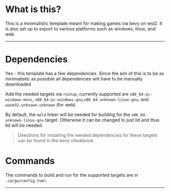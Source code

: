 # What is this?

This is a minimalistic template meant for making games via bevy on wsl2. It is also set up to export to various platforms such as windows, linux, and web

---

# Dependencies

Yes - this template has a few dependencies. Since the aim of this is to be as minimalistic as possible all dependencies will have to be manually downloaded

Add the needed targets via `rustup`, currently supported are `x86_64-pc-windows-msvc`, `x86_64-pc-windows-gnu`,`x86_64-unknown-linux-gnu`, and `wasm32-unknown-unknown` (for web).

By default, the `mold` linker will be needed for building for the `x86_64-unknown-linux-gnu` target. Otherwise it can be changed to just lld and thus lld will be needed.

> Directions for installing the needed dependencies for these targets can be found in the bevy cheatbook.

# Commands

The commands to build and run for the supported targets are in `.cargo/config.toml`.

---
